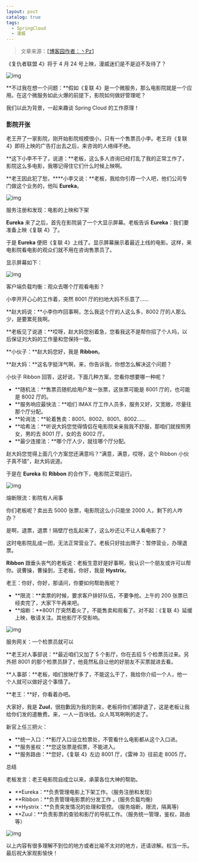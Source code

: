 ```yaml
---
layout: post
catalog: true
tags:
  - SpringCloud
  - 漫威
---
```

>文章来源：【[博客园作者：丶Pz](https://www.cnblogs.com/panzi/p/10681719.html)】

《复仇者联盟 4》将于 4 月 24 号上映，漫威迷们是不是迫不及待了？

![img](http://upload-images.jianshu.io/upload_images/6943526-4441704da7025515?imageMogr2/auto-orient/strip%7CimageView2/2/w/1240)

**不过我在想一个问题：**假如《复联 4》是一个微服务，那么电影院就是一个应用。在这个微服务如此火爆的前提下，影院如何做好管理呢？

我们以此为背景，一起来趣谈 Spring Cloud 的工作原理！

### 影院开张

老王开了一家影院，刚开始影院规模很小，只有一个售票员小李。老王将《复联 4》即将上映的广告打出去之后，来咨询的人络绎不绝。

**这下小李不干了，说道：**老板，这么多人咨询已经打乱了我的正常工作了，影院这么多电影，我哪记得住它们什么时候上映啊。

**老王因此犯了愁，****小李又说：**老板，我给你引荐一个人吧，他们公司专门做这个业务的，他叫 **Eureka**。

![img](http://upload-images.jianshu.io/upload_images/6943526-f10de752c70ed3eb?imageMogr2/auto-orient/strip%7CimageView2/2/w/1240)

服务注册和发现：电影的上映和下架

**Eureka** 来了之后，首先在影院装了一个大显示屏幕。老板告诉 **Eureka**：我们要准备上映《复联 4》了。

于是 **Eureka** 便把《复联 4》上线了。显示屏幕展示着最近上线的电影。这样，来电影院看电影的观众们就不用在咨询售票员了。

显示屏幕如下：

![img](http://upload-images.jianshu.io/upload_images/6943526-3aaa3acfab724ce8?imageMogr2/auto-orient/strip%7CimageView2/2/w/1240)

客户端负载均衡：观众去哪个厅观看电影？

小李开开心心的工作着，突然 8001 厅的扫地大妈不乐意了......

**赵大妈说：**小李你咋回事啊，怎么我这个厅的人这么多，8002 厅的人那么少，是要累死我啊。

**老板见了说道：**哎呀，赵大妈您别着急，您看我这不是帮你招了个人吗，以后保证刘大妈的工作量和您保持一致。

**小伙子：**赵大妈您好，我是 **Ribbon**。

**赵大妈：**这名字挺洋气啊，来，你告诉我，你想怎么解决这个问题？

小伙子 Ribbon 回答，这好说，下面几种方案，您看你想要哪一种呢？

*   **随机法：**售票员随机给用户发一张票，这张票可能是 8001 厅的，也可能是 8002 厅的。
*   **服务响应最快法：**咱们 IMAX 厅工作人员多，服务又好，又宽敞，尽量往那个厅分配。
*   **轮询法：**轮着售卖：8001、8002、8001、8002......
*   **哈希法：**听说大妈您觉得情侣在电影院亲亲我我不舒服，那咱们就按照男女，男的去 8001 厅，女的去 8002 厅。
*   **最少连接法：**哪个厅人少，就往哪个厅分配。

赵大妈您觉得上面几个方案您还满意吗？“满意，满意，哎呀，这个 Ribbon 小伙子真不错”，赵大妈说道。

于是在 **Eureka** 和 **Ribbon** 的合作下，电影院正常运行。

![img](http://upload-images.jianshu.io/upload_images/6943526-99c40a1628126830?imageMogr2/auto-orient/strip%7CimageView2/2/w/1240)

熔断限流：影院有人闹事

你们老板呢？卖出去 5000 张票，电影院这么小只能坐 2000 人，剩下的人咋办？

是啊，退票，退票！隔壁厅也乱起来了，这么吵还让不让人看电影了？

这时电影院乱成一团，无法正常营业了。老板只好挂出牌子：暂停营业，办理退票。

**Ribbon** 跟垂头丧气的老板说：老板生意好是好事啊，我认识一个朋友或许可以帮你。说曹操，曹操到，王老板，你好，我是 **Hystrix**。

老王：你好，你好，那请问，你要如何帮助我呢？

*   **限流：**卖票的时候，要求客户排好队伍，不要争抢。上午的 200 张票已经卖完了，大家下午再来吧。
*   **熔断：**8001 厅突然着火了，不能售卖和观看了。对不起：《复联 4》延缓上映，敬请关注。其他影厅不受影响。

![img](http://upload-images.jianshu.io/upload_images/6943526-c6a01468716f17b4?imageMogr2/auto-orient/strip)

服务网关：一个检票员就可以

**老王对人事部说：**最近咱们又加了 5 个影厅，你在去招 5 个检票员过来。另外把 8001 的那个检票员辞了，他竟然私自让他的好朋友不买票就进去看。

**人事部：**老板，咱们放映厅多了，不能这么干了，我给你介绍一个人，他一个人就可以做好这个事情了。

**老王：**好，你看着办吧。

大家好，我是 **Zuul**，很抱歉因为我的到来，老板将你们都辞退了，这是老板让我给你们发的遣散费。来，一人一百块钱。众人骂骂咧咧的走了。

新官上任三把火：

*   **统一入口：**影厅入口设立检票处，不管看什么电影都从这个入口进。
*   **服务鉴权：**您这张票是假票，不能进入。
*   **服务路由：**您好，《复联 4》左边 8001 厅，《雷神 3》往前走 8005 厅。

总结

老板发言：老王电影院自成立以来，承蒙各位大神的帮助。

*   **Eureka：**负责管理电影上下架工作。（服务注册和发现）
*   **Ribbon：**负责管理电影票的分发工作 。(服务负载均衡)
*   **Hystrix：**负责突发情况的处理和管控。 (服务熔断，限流，隔离等)
*   **Zuul：**负责影票的查验和影厅的导航工作。（服务统一管理，鉴权，路由等）

![img](http://upload-images.jianshu.io/upload_images/6943526-38250a13def28ef1?imageMogr2/auto-orient/strip%7CimageView2/2/w/1240)

以上内容有很多理解不到位的地方或者比喻不太对的地方，还请谅解。权当一乐。最后祝大家观影愉快！
